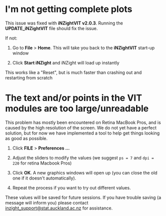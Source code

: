 # I'm not getting complete plots

This issue was fixed with __iNZightVIT v2.0.3__. Running the __UPDATE_iNZightVIT__ file should fix the issue.

If not:

1. Go to __File__ &gt; __Home__. This will take you back to the __iNZightVIT__ start-up window

2. Click __Start iNZight__ and iNZight will load up instantly

This works like a "Reset", but is much faster than crashing out and restarting from scratch


# The text and/or points in the VIT modules are too large/unreadable

This problem has mostly been encountered on Retina MacBook Pros, and is caused by the high resolution of the screen.
We do not yet have a perfect solution, but for now we have implemented a tool to help get things looking as good as possible.

1. Click __FILE__ &gt; __Preferences ...__

2. Adjust the sliders to modify the values (we suggest `ps = 7` and `dpi = 220` for retina Macbook Pros)

3. Click __OK__. A new graphics windows will open up (you can close the old one if it doesn't automatically).

4. Repeat the process if you want to try out different values.

These values will be saved for future sessions. If you have trouble saving (a message will inform you) please contact
<a href="mailto:inzight_support@stat.auckland.ac.nz?subject=[iNZight Technical Enquiry] VIT Preferences">inzight_support@stat.auckland.ac.nz</a>
for assistance.
